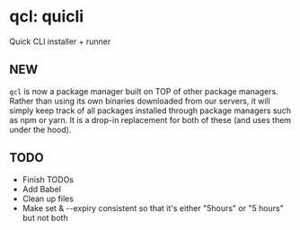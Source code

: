 # qcl: quicli

Quick CLI installer + runner

## NEW

`qcl` is now a package manager built on TOP of other package managers. Rather than using its own binaries downloaded from our servers, it will simply keep track of all packages installed through package managers such as npm or yarn. It is a drop-in replacement for both of these (and uses them under the hood).

## TODO

- Finish TODOs
- Add Babel
- Clean up files
- Make set & --expiry consistent so that it's either "5hours" or "5 hours" but not both
